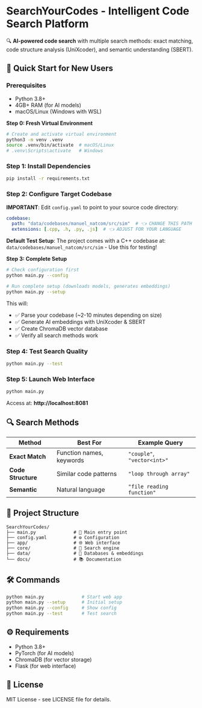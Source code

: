 # SearchYourCodes - Intelligent Code Search Platform

🔍 **AI-powered code search** with multiple search methods: exact matching, code structure analysis (UniXcoder), and semantic understanding (SBERT).

## 🚀 Quick Start for New Users

### Prerequisites
- Python 3.8+ 
- 4GB+ RAM (for AI models)
- macOS/Linux (Windows with WSL)

**Step 0: Fresh Virtual Environment**
```bash
# Create and activate virtual environment
python3 -m venv .venv
source .venv/bin/activate  # macOS/Linux
# .venv\Scripts\activate   # Windows
```

### Step 1: Install Dependencies
```bash
pip install -r requirements.txt
```


### Step 2: Configure Target Codebase
**IMPORTANT**: Edit `config.yaml` to point to your source code directory:

```yaml
codebase:
  path: "data/codebases/manuel_natcom/src/sim"  # 👈 CHANGE THIS PATH
  extensions: [.cpp, .h, .py, .js]  # 👈 ADJUST FOR YOUR LANGUAGE
```

**Default Test Setup**: The project comes with a C++ codebase at:
`data/codebases/manuel_natcom/src/sim` - Use this for testing!


**Step 3: Complete Setup**
```bash
# Check configuration first
python main.py --config

# Run complete setup (downloads models, generates embeddings)
python main.py --setup
```

This will:
- ✅ Parse your codebase (~2-10 minutes depending on size)
- ✅ Generate AI embeddings with UniXcoder & SBERT
- ✅ Create ChromaDB vector database
- ✅ Verify all search methods work

### Step 4: Test Search Quality
```bash
python main.py --test
```

### Step 5: Launch Web Interface  
```bash
python main.py
```
Access at: **http://localhost:8081**


## 🔍 Search Methods

| Method | Best For | Example Query |
|--------|----------|---------------|
| **Exact Match** | Function names, keywords | `"couple"`, `"vector<int>"` |
| **Code Structure** | Similar code patterns | `"loop through array"` |
| **Semantic** | Natural language | `"file reading function"` |

## 📁 Project Structure

```
SearchYourCodes/
├── main.py              # 🚀 Main entry point
├── config.yaml          # ⚙️ Configuration
├── app/                 # 🌐 Web interface
├── core/                # 🧠 Search engine
├── data/                # 💾 Databases & embeddings
└── docs/                # 📚 Documentation
```

## 🛠️ Commands

```bash
python main.py              # Start web app
python main.py --setup      # Initial setup
python main.py --config     # Show config
python main.py --test       # Test search
```

## ⚙️ Requirements

- Python 3.8+
- PyTorch (for AI models)
- ChromaDB (for vector storage)
- Flask (for web interface)

## 📝 License

MIT License - see LICENSE file for details.
